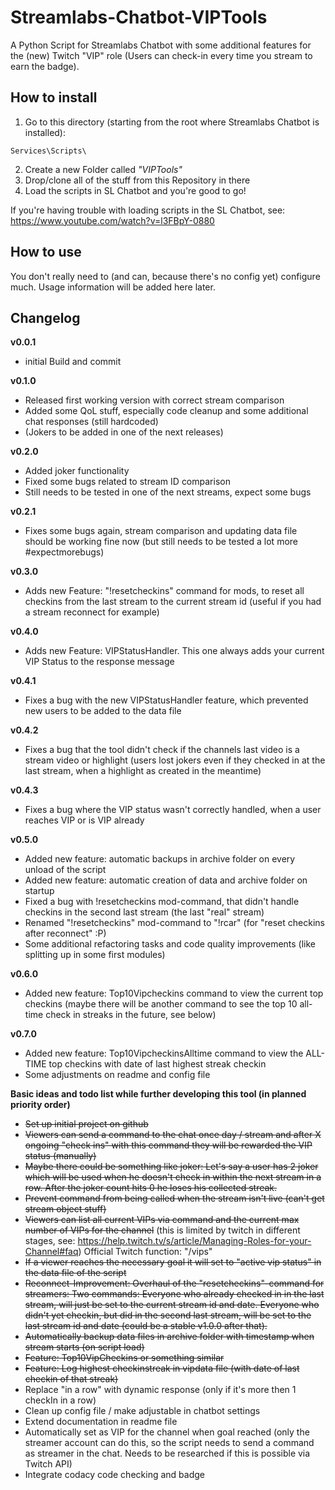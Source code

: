 Streamlabs-Chatbot-VIPTools
=============================

A Python Script for Streamlabs Chatbot with some additional features for the (new) Twitch "VIP" role (Users can check-in every time you stream to earn the badge).

How to install 
----------------------------------

1. Go to this directory (starting from the root where Streamlabs Chatbot is installed):

```plain
Services\Scripts\
```

2. Create a new Folder called _"VIPTools"_
3. Drop/clone all of the stuff from this Repository in there
4. Load the scripts in SL Chatbot and you're good to go!

If you're having trouble with loading scripts in the SL Chatbot, see: https://www.youtube.com/watch?v=l3FBpY-0880

How to use
------------

You don't really need to (and can, because there's no config yet) configure much.
Usage information will be added here later.

Changelog
---------

**v0.0.1**

  * initial Build and commit

**v0.1.0**

  * Released first working version with correct stream comparison
  * Added some QoL stuff, especially code cleanup and some additional chat responses (still hardcoded)
  * (Jokers to be added in one of the next releases)

**v0.2.0**

  * Added joker functionality
  * Fixed some bugs related to stream ID comparison
  * Still needs to be tested in one of the next streams, expect some bugs

**v0.2.1**

  * Fixes some bugs again, stream comparison and updating data file should be working fine now (but still needs to be tested a lot more #expectmorebugs)

**v0.3.0**

  * Adds new Feature: "!resetcheckins" command for mods, to reset all checkins from the last stream to the current stream id (useful if you had a stream reconnect for example)

**v0.4.0**

  * Adds new Feature: VIPStatusHandler. This one always adds your current VIP Status to the response message

**v0.4.1**

  * Fixes a bug with the new VIPStatusHandler feature, which prevented new users to be added to the data file

**v0.4.2**

  * Fixes a bug that the tool didn't check if the channels last video is a stream video or highlight (users lost jokers even if they checked in at the last stream, when a highlight as created in the meantime)
  
**v0.4.3**

  * Fixes a bug where the VIP status wasn't correctly handled, when a user reaches VIP or is VIP already

**v0.5.0**

  * Added new feature: automatic backups in archive folder on every unload of the script
  * Added new feature: automatic creation of data and archive folder on startup
  * Fixed a bug with !resetcheckins mod-command, that didn't handle checkins in the second last stream (the last "real" stream)
  * Renamed "!resetcheckins" mod-command to "!rcar" (for "reset checkins after reconnect" :P)
  * Some additional refactoring tasks and code quality improvements (like splitting up in some first modules)

**v0.6.0**

  * Added new feature: Top10Vipcheckins command to view the current top checkins (maybe there will be another command to see the top 10 all-time check in streaks in the future, see below)

**v0.7.0**

  * Added new feature: Top10VipcheckinsAlltime command to view the ALL-TIME top checkins with date of last highest streak checkin
  * Some adjustments on readme and config file

**Basic ideas and todo list while further developing this tool (in planned priority order)**

  * <s>Set up initial project on github</s>
  * <s>Viewers can send a command to the chat once day / stream and after X ongoing "check ins" with this command they will be rewarded the VIP status (manually)</s>
  * <s>Maybe there could be something like joker: Let's say a user has 2 joker which will be used when he doesn't check in within the next stream in a row. After the joker count hits 0 he loses his collected streak.</s>
  * <s>Prevent command from being called when the stream isn't live (can't get stream object stuff)</s>
  * <s>Viewers can list all current VIPs via command and the current max number of VIPs for the channel</s> (this is limited by twitch in different stages, see: https://help.twitch.tv/s/article/Managing-Roles-for-your-Channel#faq) Official Twitch function: "/vips"
  * <s>If a viewer reaches the necessary goal it will set to "active vip status" in the data file of the script</s>
  * <s>Reconnect-Improvement: Overhaul of the "resetcheckins"-command for streamers: Two commands: Everyone who already checked in in the last stream, will just be set to the current stream id and date. Everyone who didn't yet checkin, but did in the second last stream, will be set to the last stream id and date (could be a stable v1.0.0 after that).</s>
  * <s>Automatically backup data files in archive folder with timestamp when stream starts (on script load)</s>
  * <s>Feature: Top10VipCheckins or something similar</s>
  * <s>Feature: Log highest checkinstreak in vipdata file (with date of last checkin of that streak)</s>
  * Replace "in a row" with dynamic response (only if it's more then 1 checkIn in a row)
  * Clean up config file / make adjustable in chatbot settings
  * Extend documentation in readme file
  * Automatically set as VIP for the channel when goal reached (only the streamer account can do this, so the script needs to send a command as streamer in the chat. Needs to be researched if this is possible via Twitch API)
  * Integrate codacy code checking and badge
